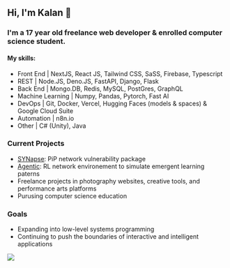 ## Hi, I'm Kalan 👋
### I'm a 17 year old freelance web developer & enrolled computer science student.
#### My skills:
- Front End | NextJS, React JS, Tailwind CSS, SaSS, Firebase, Typescript
- REST | Node.JS, Deno.JS, FastAPI, Django, Flask
- Back End | Mongo.DB, Redis, MySQL, PostGres, GraphQL
- Machine Learning | Numpy, Pandas, Pytorch, Fast AI
- DevOps | Git, Docker, Vercel, Hugging Faces (models & spaces) & Google Cloud Suite
- Automation | n8n.io
- Other | C# (Unity), Java

### Current Projects 
 - [SYNapse](https://www.github.com/kalandjl/SYNapse): PiP network vulnerability package
 - [Agentic](https://www.github.com/kalandjl/agentic): RL network environement to simulate emergent learning paterns
 - Freelance projects in photography websites, creative tools, and performance arts platforms
 - Purusing computer science education
### Goals 
 - Expanding into low-level systems programming
 - Continuing to push the boundaries of interactive and intelligent applications
   
<p>
  <a href="https://skillicons.dev">
    <img src="https://skillicons.dev/icons?i=py,ts,js,c,cpp,rust,pytorch,tensorflow,nextjs,react,nodejs,tailwind,gcp,vercel,docker,git,github,mysql,postgres,firebase&theme=dark&perline=10" />
  </a>
</p>
